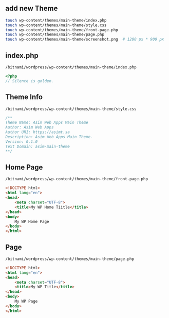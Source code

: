 ## add new Theme
```bash
touch wp-content/themes/main-theme/index.php
touch wp-content/themes/main-theme/style.css
touch wp-content/themes/main-theme/front-page.php
touch wp-content/themes/main-theme/page.php
touch wp-content/themes/main-theme/screenshot.png  # 1200 px * 900 px
```


## index.php
`/bitnami/wordpress/wp-content/themes/main-theme/index.php`
```php
<?php
// Silence is golden.
```


## Theme Info
`/bitnami/wordpress/wp-content/themes/main-theme/style.css`
```css
/**
Theme Name: Asim Web Apps Main Theme
Author: Asim Web Apps
Author URI: https://asimt.sa
Description: Asim Web Apps Main Theme.
Version: 0.1.0
Text Domain: asim-main-theme
**/
```


## Home Page
`/bitnami/wordpress/wp-content/themes/main-theme/front-page.php`
```html
<!DOCTYPE html>
<html lang="en">
<head>
	<meta charset="UTF-8">
	<title>My WP Home Tiitle</title>
</head>
<body>
    My WP Home Page
</body>
</html>
```


## Page
`/bitnami/wordpress/wp-content/themes/main-theme/page.php`
```html
<!DOCTYPE html>
<html lang="en">
<head>
	<meta charset="UTF-8">
	<title>My WP Title</title>
</head>
<body>
    My WP Page
</body>
</html>
```
